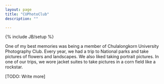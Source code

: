 ```yaml
---
layout: page
title: "CUPhotoClub"
description: ""

---
```

{% include JB/setup %}

One of my best memories was being a member of Chulalongkorn University Photography Club.  Every year, we had a trip to National parks and take pictures of flowers and landscapes.  We also liked taking portrait pictures.  In one of our trips, we wore jacket suites to take pictures in a corn field like a rockstar. 

[TODO: Write more]